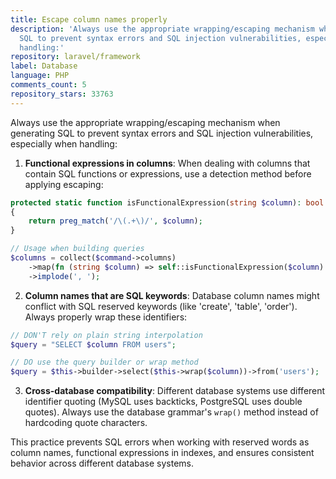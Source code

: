 ```yaml
---
title: Escape column names properly
description: 'Always use the appropriate wrapping/escaping mechanism when generating
  SQL to prevent syntax errors and SQL injection vulnerabilities, especially when
  handling:'
repository: laravel/framework
label: Database
language: PHP
comments_count: 5
repository_stars: 33763
---
```


Always use the appropriate wrapping/escaping mechanism when generating SQL to prevent syntax errors and SQL injection vulnerabilities, especially when handling:

1. **Functional expressions in columns**: When dealing with columns that contain SQL functions or expressions, use a detection method before applying escaping:

```php
protected static function isFunctionalExpression(string $column): bool
{
    return preg_match('/\(.+\)/', $column);
}

// Usage when building queries
$columns = collect($command->columns)
    ->map(fn (string $column) => self::isFunctionalExpression($column) ? $column : $this->wrap($column))
    ->implode(', ');
```

2. **Column names that are SQL keywords**: Database column names might conflict with SQL reserved keywords (like 'create', 'table', 'order'). Always properly wrap these identifiers:

```php
// DON'T rely on plain string interpolation
$query = "SELECT $column FROM users";

// DO use the query builder or wrap method
$query = $this->builder->select($this->wrap($column))->from('users');
```

3. **Cross-database compatibility**: Different database systems use different identifier quoting (MySQL uses backticks, PostgreSQL uses double quotes). Always use the database grammar's `wrap()` method instead of hardcoding quote characters.

This practice prevents SQL errors when working with reserved words as column names, functional expressions in indexes, and ensures consistent behavior across different database systems.
